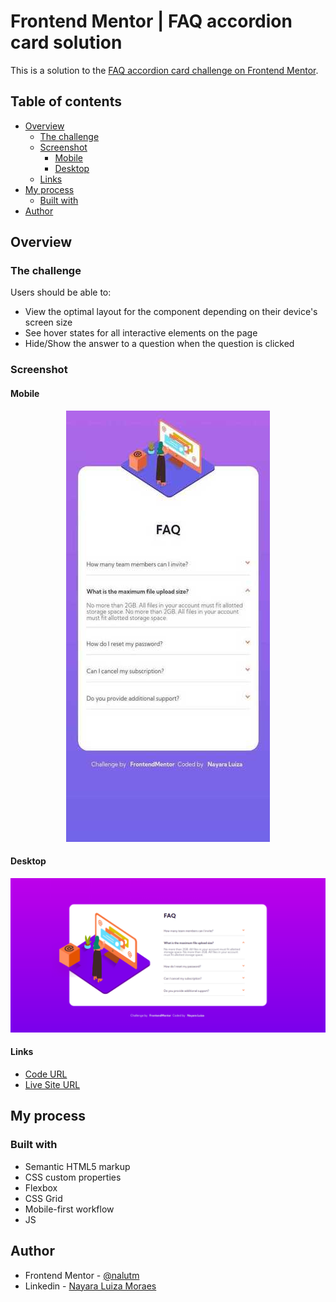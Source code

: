 # Frontend Mentor | FAQ accordion card solution

This is a solution to the [FAQ accordion card challenge on Frontend Mentor](https://www.frontendmentor.io/challenges/faq-accordion-card-XlyjD0Oam).  

## Table of contents

- [Overview](#overview)
  - [The challenge](#the-challenge)
  - [Screenshot](#screenshot)
    - [Mobile](#mobile)
    - [Desktop](#desktop)
  - [Links](#links)
- [My process](#my-process)
  - [Built with](#built-with)
- [Author](#author)

## Overview

### The challenge

Users should be able to:

- View the optimal layout for the component depending on their device's screen size
- See hover states for all interactive elements on the page
- Hide/Show the answer to a question when the question is clicked

### Screenshot

#### Mobile
<div align="center">
  <img src="./docs/screenshot-mobile.jpg" alt="Screenshot mobile design ">
</div>

#### Desktop
![Screenshot desktop design](./docs/screenshot-desktop.png)

#### Links

- [Code URL](https://github.com/nalutm/frontend-mentor-challenge/tree/main/faq-accordion-card)
- [Live Site URL](http://127.0.0.1:5501/faq-accordion-card/)


## My process

### Built with

- Semantic HTML5 markup
- CSS custom properties
- Flexbox
- CSS Grid
- Mobile-first workflow
- JS 

## Author

- Frontend Mentor - [@nalutm](https://www.frontendmentor.io/profile/nalutm)
- Linkedin - [Nayara Luiza Moraes](https://www.linkedin.com/in/nayara-luiza-moraes-9a9382b5/)



